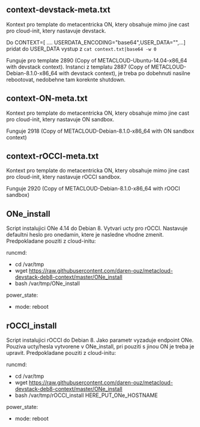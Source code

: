 

context-devstack-meta.txt
-------------------------

Kontext pro template do metacentricka ON, ktery obsahuje mimo jine cast pro cloud-init, ktery nastavuje devstack.

Do CONTEXT=[ .... USERDATA_ENCODING="base64",USER_DATA="",...] pridat do USER_DATA vystup z  `cat context.txt|base64 -w 0`

Funguje pro template 2890 (Copy of METACLOUD-Ubuntu-14.04-x86_64 with devstack context).
Instanci z templatu 2887 (Copy of METACLOUD-Debian-8.1.0-x86_64 with devstack context), je treba po dobehnuti nasilne rebootovat, nedobehne tam koreknte shutdown.



context-ON-meta.txt
-------------------

Kontext pro template do metacentricka ON, ktery obsahuje mimo jine cast pro cloud-init, ktery nastavuje ON sandbox. 

Funguje 2918 (Copy of METACLOUD-Debian-8.1.0-x86_64 with ON sandbox context)




context-rOCCI-meta.txt
----------------------

Kontext pro template do metacentricka ON, ktery obsahuje mimo jine cast pro cloud-init, ktery nastavuje rOCCI sandbox.

Funguje 2920 (Copy of METACLOUD-Debian-8.1.0-x86_64 with rOOCI sandbox)



ONe_install
-----------

Script instalujici ONe 4.14 do Debian 8. Vytvari ucty pro rOCCI. Nastavuje defaultni heslo pro onedamin, 
ktere je nasledne vhodne zmenit. Predpokladane pouziti z cloud-initu:

runcmd:
- cd /var/tmp
- wget https://raw.githubusercontent.com/daren-ouz/metacloud-devstack-deb8-context/master/ONe_install
- bash /var/tmp/ONe_install

power_state:
- mode: reboot

rOCCI_install
-------------

Script instalujici rOCCI do Debian 8. Jako parametr vyzaduje endpoint ONe. Pouziva ucty/hesla vytvorene
v ONe_install, pri pouziti s jinou ON je treba je upravit. Predpokladane pouziti z cloud-initu:

runcmd:
- cd /var/tmp
- wget https://raw.githubusercontent.com/daren-ouz/metacloud-devstack-deb8-context/master/ONe_install
- bash /var/tmp/rOCCI_install HERE_PUT_ONe_HOSTNAME

power_state:
- mode: reboot
